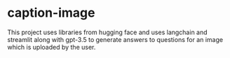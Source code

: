 # caption-image
This project uses libraries from hugging face and uses langchain and streamlit along with gpt-3.5 to generate answers to questions for an image which is uploaded by the user.
